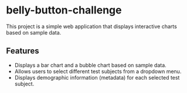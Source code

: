 # belly-button-challenge

This project is a simple web application that displays interactive charts based on sample data.

## Features

- Displays a bar chart and a bubble chart based on sample data.
- Allows users to select different test subjects from a dropdown menu.
- Displays demographic information (metadata) for each selected test subject.


